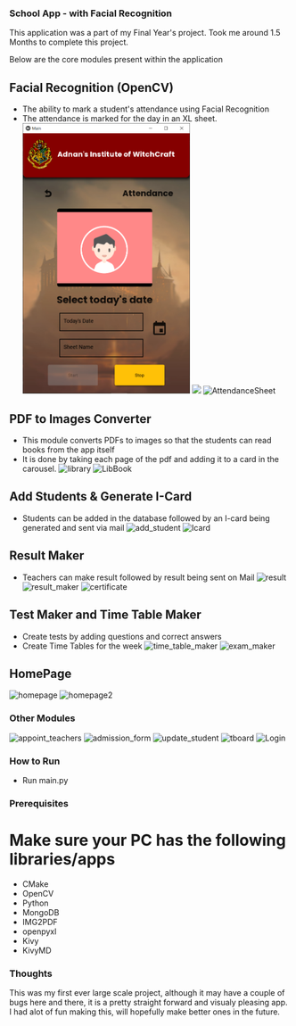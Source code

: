 ### School App - with Facial Recognition

This application was a part of my Final Year's project.
Took me around 1.5 Months to complete this project.

Below are the core modules present within the application

## Facial Recognition (OpenCV)
- The ability to mark a student's attendance using Facial Recognition
- The attendance is marked for the day in an XL sheet.
<img src="images/screens/attendance.png" width="300">  <img src="https://your-image-url.type" width="300">   ![AttendanceSheet](https://github.com/user-attachments/assets/bc0887a1-27cb-4e91-ab6d-b5aa7b7f6cec)

## PDF to Images Converter
- This module converts PDFs to images so that the students can read books from the app itself
- It is done by taking each page of the pdf and adding it to a card in the carousel.
![library](https://github.com/user-attachments/assets/3c41fc38-f3fa-4a80-a186-de60fd1561d2)   ![LibBook](https://github.com/user-attachments/assets/6cb0c16b-ef94-49d0-89c2-f3d0a24eff62)

##  Add Students & Generate I-Card
- Students can be added in the database followed by an I-card being generated and sent via mail
![add_student](https://github.com/user-attachments/assets/b4b8f24a-3648-48db-9a85-10563ff3aaf6)   ![Icard](https://github.com/user-attachments/assets/0c4429f3-2a6c-44f8-b8a5-c000e634be37)

## Result Maker
- Teachers can make result followed by result being sent on Mail
![result](https://github.com/user-attachments/assets/a76292bb-60e7-4dd4-944b-985105242920)   ![result_maker](https://github.com/user-attachments/assets/eb6964e3-ec51-4779-810f-d8eeb2fead17)   ![certificate](https://github.com/user-attachments/assets/d14f43a0-81e7-4eb3-8b79-cbb6d7f84020)


## Test Maker and Time Table Maker
- Create tests by adding questions and correct answers
- Create Time Tables for the week
![time_table_maker](https://github.com/user-attachments/assets/157f33fc-7c36-4d80-aa7a-488c5ec14fd4)   ![exam_maker](https://github.com/user-attachments/assets/91eef76a-fa9e-4f36-8ddc-d28ad2a307ba)

## HomePage
![homepage](https://github.com/user-attachments/assets/d673b689-a340-405e-a5a5-9b06734d9fd7)   ![homepage2](https://github.com/user-attachments/assets/3e624e4d-08ac-4be9-8268-ef876241ad22)


### Other Modules
![appoint_teachers](https://github.com/user-attachments/assets/f20f0635-3294-42e0-8948-690d7bd33464)   ![admission_form](https://github.com/user-attachments/assets/3be7c7b6-489d-4706-9986-c3e24fc51314)
![update_student](https://github.com/user-attachments/assets/1f619524-b48e-4660-b388-e8921b120c80)   ![tboard](https://github.com/user-attachments/assets/a7ae7923-2a96-4571-9625-d33938002f6b)
![Login](https://github.com/user-attachments/assets/b0b63458-6bf1-4d9f-b7dc-73d7656f92da)


### How to Run
- Run main.py

### Prerequisites
# Make sure your PC has the following libraries/apps
- CMake
- OpenCV
- Python
- MongoDB
- IMG2PDF
- openpyxl
- Kivy
- KivyMD

### Thoughts
This was my first ever large scale project, although it may have a couple of bugs here and there, it is a pretty straight forward and visualy pleasing app.
I had alot of fun making this, will hopefully make better ones in the future. 




